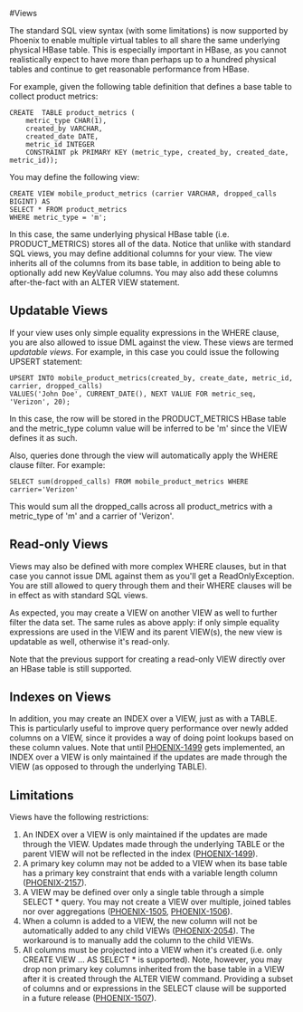 #Views

The standard SQL view syntax (with some limitations) is now supported by Phoenix to enable multiple virtual tables to all share the same underlying physical HBase table. This is especially important in HBase, as you cannot realistically expect to have more than perhaps up to a hundred physical tables and continue to get reasonable performance from HBase.

For example, given the following table definition that defines a base table to collect product metrics:

    CREATE  TABLE product_metrics (
        metric_type CHAR(1),
        created_by VARCHAR, 
        created_date DATE, 
        metric_id INTEGER
        CONSTRAINT pk PRIMARY KEY (metric_type, created_by, created_date, metric_id));

You may define the following view:

    CREATE VIEW mobile_product_metrics (carrier VARCHAR, dropped_calls BIGINT) AS
    SELECT * FROM product_metrics
    WHERE metric_type = 'm';
In this case, the same underlying physical HBase table (i.e. PRODUCT_METRICS) stores all of the data.
Notice that unlike with standard SQL views, you may define additional columns for your view. The view inherits all of the columns from its base table, in addition to being able to optionally add new KeyValue columns. You may also add these columns after-the-fact with an ALTER VIEW statement. 

## Updatable Views
If your view uses only simple equality expressions in the WHERE clause, you are also allowed to issue DML against the view. These views are termed *updatable views*. For example, in this case you could issue the following UPSERT statement:

    UPSERT INTO mobile_product_metrics(created_by, create_date, metric_id, carrier, dropped_calls)
    VALUES('John Doe', CURRENT_DATE(), NEXT VALUE FOR metric_seq, 'Verizon', 20);

In this case, the row will be stored in the PRODUCT_METRICS HBase table and the metric_type column value will be inferred to be 'm' since the VIEW defines it as such.

Also, queries done through the view will automatically apply the WHERE clause filter. For example:

    SELECT sum(dropped_calls) FROM mobile_product_metrics WHERE carrier='Verizon'

This would sum all the dropped_calls across all product_metrics with a metric_type of 'm' and a carrier of 'Verizon'.

## Read-only Views
Views may also be defined with more complex WHERE clauses, but in that case you cannot issue DML against them as you'll get a ReadOnlyException. You are still allowed to query through them and their WHERE clauses will be in effect as with standard SQL views. 

As expected, you may create a VIEW on another VIEW as well to further filter the data set. The same rules as above apply: if only simple equality expressions are used in the VIEW and its parent VIEW(s), the new view is updatable as well, otherwise it's read-only.

Note that the previous support for creating a read-only VIEW directly over an HBase table is still supported.

## Indexes on Views
In addition, you may create an INDEX over a VIEW, just as with a TABLE. This is particularly useful to improve query performance over newly added columns on a VIEW, since it provides a way of doing point lookups based on these column values. Note that until [PHOENIX-1499](https://issues.apache.org/jira/browse/PHOENIX-1499) gets implemented, an INDEX over a VIEW is only maintained if the updates are made through the VIEW (as opposed to through the underlying TABLE).

## Limitations
Views have the following restrictions:

1. An INDEX over a VIEW is only maintained if the updates are made through the VIEW. Updates made through the underlying TABLE or the parent VIEW will not be reflected in the index ([PHOENIX-1499](https://issues.apache.org/jira/browse/PHOENIX-1499)).
3. A primary key column may not be added to a VIEW when its base table has a primary key constraint that ends with a variable length column ([PHOENIX-2157](https://issues.apache.org/jira/browse/PHOENIX-2157)).
4. A VIEW may be defined over only a single table through a simple SELECT * query. You may not create a VIEW over multiple, joined tables nor over aggregations ([PHOENIX-1505](https://issues.apache.org/jira/browse/PHOENIX-1505), [PHOENIX-1506](https://issues.apache.org/jira/browse/PHOENIX-1506)). 
5. When a column is added to a VIEW, the new column will not be automatically added to any child VIEWs ([PHOENIX-2054](https://issues.apache.org/jira/browse/PHOENIX-2054)). The workaround is to manually add the column to the child VIEWs.
6. All columns must be projected into a VIEW when it's created (i.e. only CREATE VIEW ... AS SELECT * is supported). Note, however, you may drop non primary key columns inherited from the base table in a VIEW after it is created through the ALTER VIEW command. Providing a subset of columns and or expressions in the SELECT clause will be supported in a future release ([PHOENIX-1507](https://issues.apache.org/jira/browse/PHOENIX-1507)).

